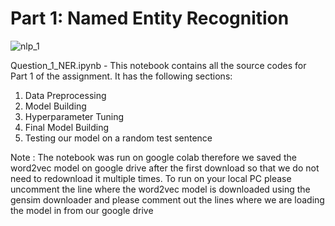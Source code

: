 # Part 1: Named Entity Recognition

![nlp_1](https://github.com/tejasr112002/nlp/assets/73415129/bad2ba7c-1121-4967-a0c2-372608365032)

Question_1_NER.ipynb - This notebook contains all the source codes for Part 1 of the assignment. It has the following sections: 

1. Data Preprocessing
2. Model Building
3. Hyperparameter Tuning
4. Final Model Building
5. Testing our model on a random test sentence

Note : The notebook was run on google colab therefore we saved the word2vec model on google drive after the first download so that we do not need to redownload it multiple times. To run on your local PC please uncomment the line where the word2vec model is downloaded using the gensim downloader and please comment out the lines where we are loading the model in from our google drive
